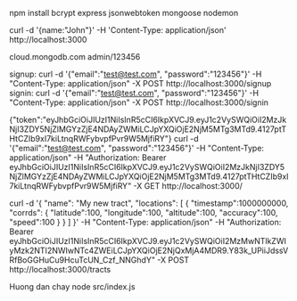 npm install bcrypt express jsonwebtoken mongoose nodemon

curl -d '{name:"John"}' -H 'Content-Type: application/json' http://localhost:3000

cloud.mongodb.com
admin/123456

signup:
    curl -d '{"email":"test@test.com", "password":"123456"}' -H "Content-Type: application/json" -X POST http://localhost:3000/signup
signin:
    curl -d '{"email":"test@test.com", "password":"123456"}' -H "Content-Type: application/json" -X POST http://localhost:3000/signin

{"token":"eyJhbGciOiJIUzI1NiIsInR5cCI6IkpXVCJ9.eyJ1c2VySWQiOiI2MzJkNjI3ZDY5NjZlMGYzZjE4NDAyZWMiLCJpYXQiOjE2NjM5MTg3MTd9.4127ptTHtCZIb9xI7kiLtnqRWFybvpfPvr9W5MjfiRY"}
curl -d '{"email":"test@test.com", "password":"123456"}' -H "Content-Type: application/json" -H "Authorization: Bearer eyJhbGciOiJIUzI1NiIsInR5cCI6IkpXVCJ9.eyJ1c2VySWQiOiI2MzJkNjI3ZDY5NjZlMGYzZjE4NDAyZWMiLCJpYXQiOjE2NjM5MTg3MTd9.4127ptTHtCZIb9xI7kiLtnqRWFybvpfPvr9W5MjfiRY" -X GET http://localhost:3000/

curl -d '{
"name": "My new tract",
"locations": [
{
"timestamp":1000000000,
"corrds": {
"latitude":100,
"longitude":100,
"altitude":100,
"accuracy":100,
"speed":100
}
}
]
}'  -H "Content-Type: application/json" -H "Authorization: Bearer eyJhbGciOiJIUzI1NiIsInR5cCI6IkpXVCJ9.eyJ1c2VySWQiOiI2MzMwNTlkZWIyMzk2NTI2NWIwNTc4ZWEiLCJpYXQiOjE2NjQxMjA4MDR9.Y83k_UPiiJdssVRfBoGGHuCu9HcuTcUN_Czf_NNGhdY" -X POST http://localhost:3000/tracts

Huong dan chay
node src/index.js
